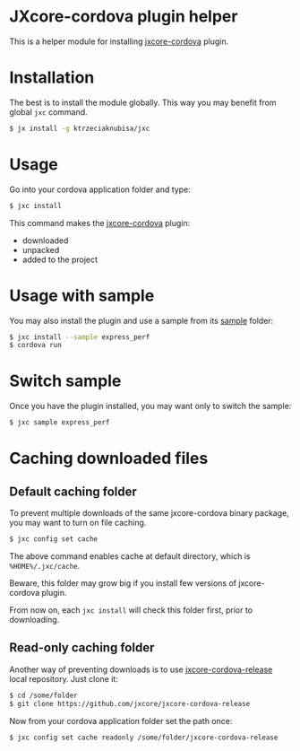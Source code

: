 # JXcore-cordova plugin helper

This is a helper module for installing [jxcore-cordova](https://github.com/jxcore/jxcore-cordova) plugin.

# Installation

The best is to install the module globally. This way you may benefit from global `jxc` command.

```bash
$ jx install -g ktrzeciaknubisa/jxc
```

# Usage

Go into your cordova application folder and type:

```bash
$ jxc install
```

This command makes the [jxcore-cordova](https://github.com/jxcore/jxcore-cordova) plugin:

* downloaded
* unpacked
* added to the project

# Usage with sample

You may also install the plugin and use a sample from its [sample](https://github.com/jxcore/jxcore-cordova/tree/master/sample) folder:

```bash
$ jxc install --sample express_perf
$ cordova run
```

# Switch sample

Once you have the plugin installed, you may want only to switch the sample:

```bash
$ jxc sample express_perf
```

# Caching downloaded files

## Default caching folder

To prevent multiple downloads of the same jxcore-cordova binary package, you may want to turn on file caching.

```bash
$ jxc config set cache
```

The above command enables cache at default directory, which is `%HOME%/.jxc/cache`.

Beware, this folder may grow big if you install few versions of jxcore-cordova plugin.

From now on, each `jxc install` will check this folder first, prior to downloading.

## Read-only caching folder

Another way of preventing downloads is to use [jxcore-cordova-release](https://github.com/jxcore/jxcore-cordova-release) local repository. Just clone it:

```bash
$ cd /some/folder
$ git clone https://github.com/jxcore/jxcore-cordova-release
```

Now from your cordova application folder set the path once:

```bash
$ jxc config set cache readonly /some/folder/jxcore-cordova-release
```
